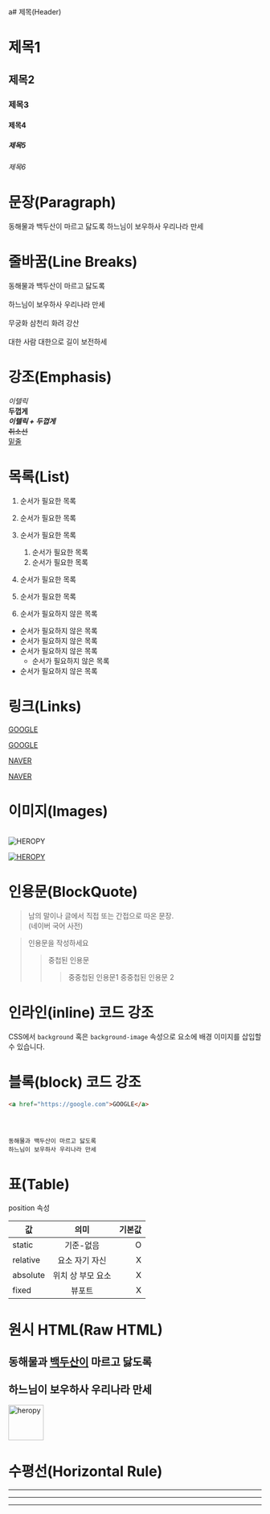 a# 제목(Header)

# 제목1
## 제목2 
### 제목3
#### 제목4
##### 제목5
###### 제목6

# 문장(Paragraph)

동해물과 백두산이 마르고 닳도록
하느님이 보우하사 우리나라 만세

# 줄바꿈(Line Breaks)

동해물과 백두산이 마르고 닳도록<br />  
하느님이 보우하사 우리나라 만세<br />  
무궁화 삼천리 화려 강산<br />  
대한 사람 대한으로 길이 보전하세  

# 강조(Emphasis)

_이텔릭_   
**두껍게**  
**_이텔릭 + 두껍게_**  
~~취소선~~  
<u>밑줄</u>  

# 목록(List)

1. 순서가 필요한 목록
1. 순서가 필요한 목록 
1. 순서가 필요한 목록
    1. 순서가 필요한 목록
    1. 순서가 필요한 목록
1. 순서가 필요한 목록 
1. 순서가 필요한 목록 

4. 순서가 필요하지 않은 목록

- 순서가 필요하지 않은 목록
- 순서가 필요하지 않은 목록
- 순서가 필요하지 않은 목록
    - 순서가 필요하지 않은 목록
- 순서가 필요하지 않은 목록

# 링크(Links)

<a href="https://google.com">GOOGLE</a>

[GOOGLE](https://google.com)

[NAVER](https://naver.com "네이버로이동!")

<a href="https://google.com"
title="Naver로 이동"
target="_black">NAVER</a>

# 이미지(Images)
![]()

![HEROPY](https://heropy.blog/css/images/logo.png)

[![HEROPY](https://heropy.blog/css/images/logo.png)](https://heropy.blog/)


# 인용문(BlockQuote)

> 남의 말이나 글에서 직접 또는 간접으로 따온 문장.  
> (네이버 국어 사전)

> 인용문을 작성하세요
>> 중첩된 인용문
>>> 중중첩된 인용문1
>>> 중중첩된 인용문 2

# 인라인(inline) 코드 강조

CSS에서 `background` 혹은 `background-image` 속성으로 요소에 배경 이미지를 삽입할 수 있습니다.

# 블록(block) 코드 강조

```html
<a href="https://google.com">GOOGLE</a>
```

```css


```

```javascript

```


```bash

```

```plaintext
동해물과 백두산이 마르고 닳도록
하느님이 보우하사 우리나라 만세
```


# 표(Table)

position 속성 

값 | 의미 | 기본값 
--|:--:|--:
static | 기준-없음 | O
relative | 요소 자기 자신 | X
absolute | 위치 상 부모 요소 | X
fixed | 뷰포트 | X

# 원시 HTML(Raw HTML)

동해물과 <span style="text-decoration: underline">백두산이</span> 마르고 닳도록<br />  
하느님이 보우하사 우리나라 만세 
---

<img width="70" src="https://heropy.blog/css/images/logo.png" alt="heropy"/>

# 수평선(Horizontal Rule)

---

***

___























